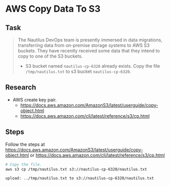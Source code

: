 # AWS Copy Data To S3

## Task

> The Nautilus DevOps team is presently immersed in data migrations, transferring data from on-premise storage systems to AWS S3 buckets. They have recently received some data that they intend to copy to one of the S3 buckets.
>
> * S3 bucket named `nautilus-cp-6320` already exists. Copy the file `/tmp/nautilus.txt` to s3 bucket `nautilus-cp-6320`.

## Research

* AWS create key pair.
  * https://docs.aws.amazon.com/AmazonS3/latest/userguide/copy-object.html
  * https://docs.aws.amazon.com/cli/latest/reference/s3/cp.html

## Steps

Follow the steps at https://docs.aws.amazon.com/AmazonS3/latest/userguide/copy-object.html or https://docs.aws.amazon.com/cli/latest/reference/s3/cp.html

```bash
# Copy the file.
aws s3 cp /tmp/nautilus.txt s3://nautilus-cp-6320/nautilus.txt
```

```
upload: ../tmp/nautilus.txt to s3://nautilus-cp-6320/nautilus.txt
```

